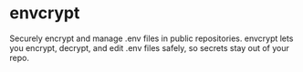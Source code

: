 # envcrypt
Securely encrypt and manage .env files in public repositories. envcrypt lets you encrypt, decrypt, and edit .env files safely, so secrets stay out of your repo.
